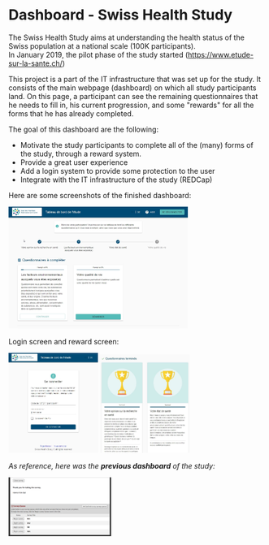 # Dashboard - Swiss Health Study

The Swiss Health Study aims at understanding the health status of the Swiss population at a national scale (100K participants).<br />
In January 2019, the pilot phase of the study started (https://www.etude-sur-la-sante.ch/)

This project is a part of the IT infrastructure that was set up for the study. It consists of the main webpage (dashboard) on which all study participants land. On this page, a participant can see the remaining questionnaires that he needs to fill in, his current progression, and some "rewards" for all the forms that he has already completed.

The goal of this dashboard are the following:
- Motivate the study participants to complete all of the (many) forms of the study, through a reward system.
- Provide a great user experience
- Add a login system to provide some protection to the user
- Integrate with the IT infrastructure of the study (REDCap)

Here are some screenshots of the finished dashboard:
<p float="left">
  <img src=".github/dashboard.jpg" width="70%" alt="main dashboard">
</p>

Login screen and reward screen:
<p float="center">
  <img src=".github/login.jpg" width="35%" alt="login screen to the dashboard">
  <img src=".github/rewards.jpg" width="35%" alt="rewards for finishing a form">
</p>

*As reference, here was the **previous dashboard** of the study:*
<p float="center">
  <img src=".github/previous_dashboard.png" width="40%" alt="login screen to the dashboard">
</p>
